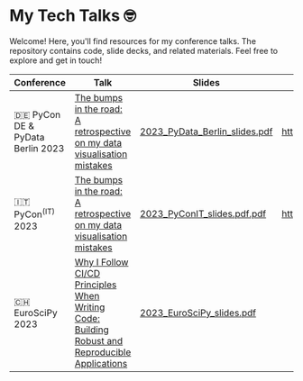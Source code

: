 # My Tech Talks 🤓

Welcome!
Here, you'll find resources for my conference talks.
The repository contains code, slide decks, and related materials.
Feel free to explore and get in touch!

| Conference                         | Talk                                                                                                                                                                          | Slides                                                                              | Video                        |
|------------------------------------|-------------------------------------------------------------------------------------------------------------------------------------------------------------------------------|-------------------------------------------------------------------------------------|------------------------------|
| 🇩🇪 PyCon DE & PyData Berlin 2023 | [The bumps in the road: A retrospective on my data visualisation mistakes](https://2023.pycon.de/program/7FTL7H/)                                                             | [2023_PyData_Berlin_slides.pdf](./2023_PyData_Berlin/2023_PyData_Berlin_slides.pdf) | https://youtu.be/slOm7ztgnfM |
| 🇮🇹 PyCon<sup>(IT)</sup> 2023     | [The bumps in the road: A retrospective on my data visualisation mistakes](https://pycon.it/en/event/the-bumps-in-the-road-a-retrospective-on-my-data-visualisation-mistakes) | [2023_PyConIT_slides.pdf.pdf](./2023_PyConIT/2023_PyConIT_slides.pdf)               | https://youtu.be/QjaHXpzU5xg |     
| 🇨🇭 EuroSciPy 2023                | [Why I Follow CI/CD Principles When Writing Code: Building Robust and Reproducible Applications](https://pretalx.com/euroscipy-2023/talk/UBT8PH/)                             | [2023_EuroSciPy_slides.pdf](./2023_EuroSciPy/2023_EuroSciPy_slides.pdf)             |                              |
